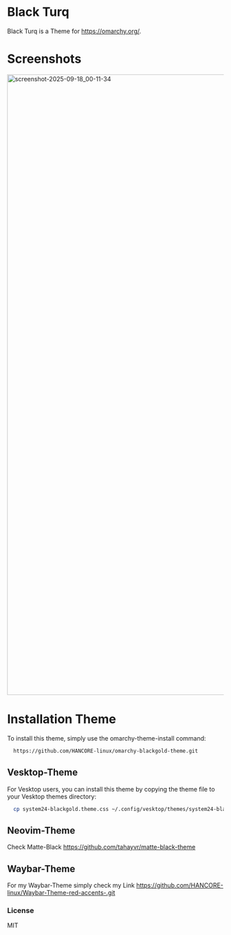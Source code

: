 # Black Turq

Black Turq is a Theme for https://omarchy.org/. 

# Screenshots
<img width="2560" height="1440" alt="screenshot-2025-09-18_00-11-34" src="https://github.com/user-attachments/assets/b93639eb-3525-4d5d-96b4-19938126ea3b" />

# Installation Theme

To install this theme, simply use the omarchy-theme-install command:

```bash
  https://github.com/HANCORE-linux/omarchy-blackgold-theme.git
```

## Vesktop-Theme

For Vesktop users, you can install this theme by copying the theme file to your Vesktop themes directory:

```bash
  cp system24-blackgold.theme.css ~/.config/vesktop/themes/system24-blackgold.theme.css
```

## Neovim-Theme

Check Matte-Black https://github.com/tahayvr/matte-black-theme

## Waybar-Theme

For my Waybar-Theme simply check my Link https://github.com/HANCORE-linux/Waybar-Theme-red-accents-.git

### License

MIT
